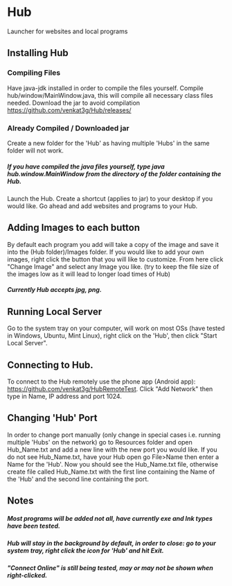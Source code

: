 # Hub
Launcher for websites and local programs

## Installing Hub
### Compiling Files
Have java-jdk installed in order to compile the files yourself. Compile hub/window/MainWindow.java, this will compile all necessary class files needed. Download the jar to avoid compilation https://github.com/venkat3g/Hub/releases/

### Already Compiled / Downloaded jar 
Create a new folder for the 'Hub' as having multiple 'Hubs' in the same folder will not work. 
##### If you have compiled the java files yourself, type java hub.window.MainWindow from the directory of the folder containing the Hub.
Launch the Hub. Create a shortcut (applies to jar) to your desktop if you would like. Go ahead and add websites and programs to your Hub. 

## Adding Images to each button
By default each program you add will take a copy of the image and save it into the (Hub folder)/Images folder.
If you would like to add your own images, right click the button that you will like to customize. 
From here click "Change Image" and select any Image you like.
(try to keep the file size of the images low as it will lead to longer load times of Hub)
##### Currently Hub accepts jpg, png.

## Running Local Server
Go to the system tray on your computer, will work on most OSs (have tested in Windows, Ubuntu, Mint Linux), right click on the 'Hub', then click "Start Local Server". 

## Connecting to Hub.
To connect to the Hub remotely use the phone app (Android app): https://github.com/venkat3g/HubRemoteTest. Click "Add Network" then type in Name, IP address and port 1024.

## Changing 'Hub' Port
In order to change port manually (only change in special cases i.e. running multiple 'Hubs' on the network) go to Resources folder and open Hub_Name.txt and add a new line with the new port you would like. If you do not see Hub_Name.txt, have your Hub open go File>Name then enter a Name for the 'Hub'. Now you should see the Hub_Name.txt file, otherwise create file called Hub_Name.txt with the first line containing the Name of the 'Hub' and the second line containing the port.

## Notes
##### Most programs will be added not all, have currently exe and lnk types have been tested.
##### Hub will stay in the background by default, in order to close: go to your system tray, right click the icon for 'Hub' and hit Exit.
##### "Connect Online" is still being tested, may or may not be shown when right-clicked.
